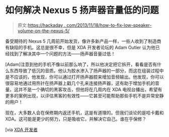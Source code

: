 # 如何解决 Nexus 5 扬声器音量低的问题

> 原文:[https://hackaday . com/2013/11/18/how-to-fix-low-speaker-volume-on-the-nexus-5/](https://hackaday.com/2013/11/18/how-to-fix-low-speaker-volume-on-the-nexus-5/)

备受期待的 Nexus 5 几周前开始发货，像许多新产品一样，一些人收到了制造商有缺陷的手机。这总是很不幸，但是 XDA 开发者论坛的 Adam Outler 认为他已经找到了解决其中一个问题的方法——扬声器音量过低！

[Adam]注意到他的手机不像以前那么响了，所以他决定把它拆开，看看是否有什么东西导致了低沉的音质。他认为胶水渗入了扬声器的一部分，而这在组装过程中是不应该的，他发现，你可以通过打开扬声器腔来增加音频输出。他发现，你可以很容易地通过用热针在扬声器上戳几个孔来连接扬声器，这有助于增加手机的音量。这并不是一个确切的黑客攻击，但他将在几周内在 XDA 电视台播出，希望有更多的案例出现，以评估黑客的有效性——它甚至可能帮助那些手机不是异常安静的用户！

现在，大多数人会在保修期内返还手机，这是有道理的。但我们谈论的是哈卡戴和 XDA。这可能是更少的努力，只是吸收它，并解决它自己。谁在乎保修？

[via [XDA 开发者](http://www.xda-developers.com/android/how-to-fix-the-low-speaker-volume-on-your-google-nexus-5/)